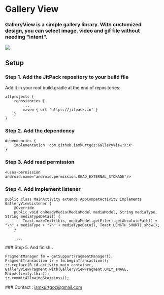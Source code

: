 # Gallery View
### GalleryView is a simple gallery library. With customized design, you can select image, video and gif file without needing "intent".

[![](https://jitpack.io/v/iamkurtgoz/GalleryView.svg)](https://jitpack.io/#iamkurtgoz/GalleryView)

## Setup
### Step 1. Add the JitPack repository to your build file
Add it in your root build.gradle at the end of repositories:
```
allprojects {
    repositories {
        ...
        maven { url 'https://jitpack.io' }
    }
}
```
### Step 2. Add the dependency
```
dependencies {
    implementation 'com.github.iamkurtgoz:GalleryView:X:X'
}
```
### Step 3. Add read permission
```
<uses-permission android:name="android.permission.READ_EXTERNAL_STORAGE"/>
```

### Step 4. Add implement listener
```
public class MainActivity extends AppCompatActivity implements GalleryViewListener {
    @Override
    public void onReadyMedia(MediaModel mediaModel, String mediaType, String mediaTypeDetail) {
        Toast.makeText(this, mediaModel.getFile().getAbsolutePath() + "\n" + mediaType + "\n" + mediaTypeDetail, Toast.LENGTH_SHORT).show();
    }
    
    ....
```
### Step 5. And finish..
```
FragmentManager fm = getSupportFragmentManager();
FragmentTransaction tr = fm.beginTransaction();
tr.replace(R.id.activity_main_container, GalleryViewFragment.with(GalleryViewFragment.ONLY_IMAGE, MainActivity.this));
tr.commitAllowingStateLoss();
```
### Contact : iamkurtgoz@gmail.com
